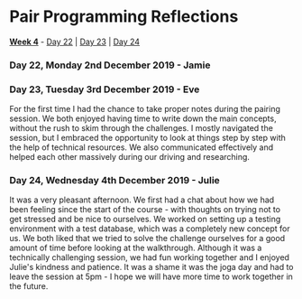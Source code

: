 # Pair Programming Reflections

[**Week 4**](https://github.com/AndreaDiotallevi/makers-portfolio/blob/master/week-4-notes.md) - [Day 22](#day-22-monday-2nd-december-2019---jamie) | [Day 23](#day-23-tuesday-3rd-december-2019---eve) | [Day 24](#day-24-wednesday-4th-december-2019---julie)

### Day 22, Monday 2nd December 2019 - Jamie



### Day 23, Tuesday 3rd December 2019 - Eve

For the first time I had the chance to take proper notes during the pairing session. We both enjoyed having time to write down the main concepts, without the rush to skim through the challenges. I mostly navigated the session, but I embraced the opportunity to look at things step by step with the help of technical resources. We also communicated effectively and helped each other massively during our driving and researching.

### Day 24, Wednesday 4th December 2019 - Julie

It was a very pleasant afternoon. We first had a chat about how we had been feeling since the start of the course - with thoughts on trying not to get stressed and be nice to ourselves. We worked on setting up a testing environment with a test database, which was a completely new concept for us. We both liked that we tried to solve the challenge ourselves for a good amount of time before looking at the walkthrough. Although it was a technically challenging session, we had fun working together and I enjoyed Julie's kindness and patience. It was a shame it was the joga day and had to leave the session at 5pm - I hope we will have more time to work together in the future.
